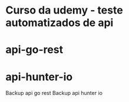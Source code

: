 # Curso da udemy - teste automatizados de api
# api-go-rest
# api-hunter-io
Backup api go rest
Backup api hunter io
